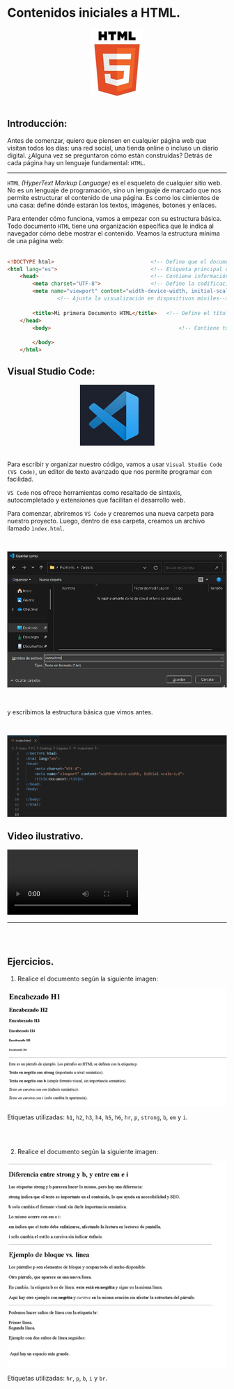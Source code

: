 # Contenidos iniciales a HTML.
<div style="text-align: center">
<img src="Imagenes/imagen1.png">
</div>

<br>

## Introducción:
Antes de comenzar, quiero que piensen en cualquier página web que visitan todos los días: una red social, una tienda online o incluso un diario digital. ¿Alguna vez se preguntaron cómo están construidas? Detrás de cada página hay un lenguaje fundamental: `HTML`.

<hr>

`HTML` <i>(HyperText Markup Language)</i> es el esqueleto de cualquier sitio web. No es un lenguaje de programación, sino un lenguaje de marcado que nos permite estructurar el contenido de una página. Es como los cimientos de una casa: define dónde estarán los textos, imágenes, botones y enlaces.

Para entender cómo funciona, vamos a empezar con su estructura básica. Todo documento `HTML` tiene una organización específica que le indica al navegador cómo debe mostrar el contenido. Veamos la estructura mínima de una página web:

```HTML

<!DOCTYPE html>                               <!-- Define que el documento es HTML -->
<html lang="es">                              <!-- Etiqueta principal o raiz que encierra todo el contenido del documento-->
    <head>                                    <!-- Contiene información del documento, como el titulo, enlaces a CSS-->
        <meta charset="UTF-8">                <!-- Define la codificación de caracteres para soportar tildes y ñ-->
        <meta name="viewport" content="width-device-width, initial-scale=1.0">
                <!-- Ajusta la visualización en dispositivos móviles-->

        <title>Mi primera Documento HTML</title>   <!-- Define el título que aparece en la pestaña del navegador-->
    </head>
        <body>                                         <!-- Contiene todo el contenido visible del documento-->
        
        </body>
    </html>
```

## Visual Studio Code:

<div style="text-align: center">
<img src="Imagenes/imagen2.png">
</div>

<br>

Para escribir y organizar nuestro código, vamos a usar `Visual Studio Code (VS Code)`, un editor de texto avanzado que nos permite programar con facilidad.

`VS Code` nos ofrece herramientas como resaltado de sintaxis, autocompletado y extensiones que facilitan el desarrollo web.

Para comenzar, abriremos `VS Code` y crearemos una nueva carpeta para nuestro proyecto. Luego, dentro de esa carpeta, creamos un archivo llamado `ìndex.html`.

<br>

![imagen](Imagenes/imagen3.png)

<br>

y escribimos la estructura básica que vimos antes.

<br>

![imagen](Imagenes/imagen4.png)


## Video ilustrativo.

<video src="Videos/video1.mp4" controls="" style="witdh: 50vw"></video>

<hr>

<br>
<br>

## Ejercicios.

1. Realice el documento según la siguiente imagen:

![imagen](Imagenes/imagen5.png)

Etiquetas utilizadas: `h1`, `h2`, `h3`, `h4`, `h5`, `h6`, `hr`, `p`, `strong`, `b`, `em` y `i`.

<br>
<br>

2. Realice el documento según la siguiente imagen:

![imagen](Imagenes/imagen6.png)

Etiquetas utilizadas: `hr`, `p`, `b`, `i` y `br`.



